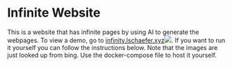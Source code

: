 # Infinite Website

This is a website that has infinite pages by using AI to generate the webpages. To view a demo, go to [infinity.lschaefer.xyz](https://infinite.lschaefer.xyz)![](https://uptime.lschaefer.xyz/api/badge/30/uptime/720?label=30&labelSuffix=d). If you want to run it yourself you can follow the instructions below. Note that the images are just looked up from bing.
Use the docker-compose file to host it yourself.
